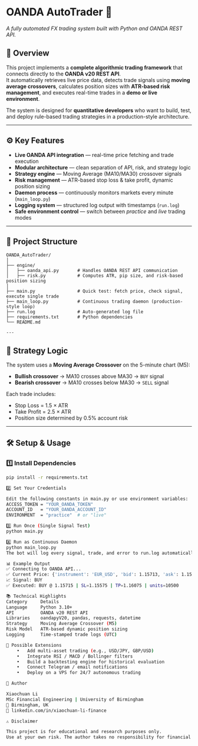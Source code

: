 # OANDA AutoTrader 🚀  
_A fully automated FX trading system built with Python and OANDA REST API._

## 🧠 Overview
This project implements a **complete algorithmic trading framework** that connects directly to the **OANDA v20 REST API**.  
It automatically retrieves live price data, detects trade signals using **moving average crossovers**, calculates position sizes with **ATR-based risk management**, and executes real-time trades in a **demo or live environment**.

The system is designed for **quantitative developers** who want to build, test, and deploy rule-based trading strategies in a production-style architecture.

---

## ⚙️ Key Features
- **Live OANDA API integration** — real-time price fetching and trade execution  
- **Modular architecture** — clean separation of API, risk, and strategy logic  
- **Strategy engine** — Moving Average (MA10/MA30) crossover signals  
- **Risk management** — ATR-based stop loss & take profit, dynamic position sizing  
- **Daemon process** — continuously monitors markets every minute (`main_loop.py`)  
- **Logging system** — structured log output with timestamps (`run.log`)  
- **Safe environment control** — switch between *practice* and *live* trading modes  

---

## 🧩 Project Structure
```
OANDA_AutoTrader/
│
├── engine/
│   ├── oanda_api.py       # Handles OANDA REST API communication
│   ├── risk.py            # Computes ATR, pip size, and risk-based position sizing
│
├── main.py                # Quick test: fetch price, check signal, execute single trade
├── main_loop.py           # Continuous trading daemon (production-style loop)
├── run.log                # Auto-generated log file
├── requirements.txt       # Python dependencies
└── README.md

---
```

## 🧮 Strategy Logic

The system uses a **Moving Average Crossover** on the 5-minute chart (M5):

- **Bullish crossover** → MA10 crosses above MA30 → `BUY` signal  
- **Bearish crossover** → MA10 crosses below MA30 → `SELL` signal  

Each trade includes:
- Stop Loss = 1.5 × ATR  
- Take Profit = 2.5 × ATR  
- Position size determined by 0.5% account risk  

---

## 🛠️ Setup & Usage

### 1️⃣ Install Dependencies
```bash
pip install -r requirements.txt

2️⃣ Set Your Credentials

Edit the following constants in main.py or use environment variables:
ACCESS_TOKEN = "YOUR_OANDA_TOKEN"
ACCOUNT_ID   = "YOUR_OANDA_ACCOUNT_ID"
ENVIRONMENT  = "practice"  # or "live"

3️⃣ Run Once (Single Signal Test)
python main.py

4️⃣ Run as Continuous Daemon
python main_loop.py
The bot will log every signal, trade, and error to run.log automatically.

📊 Example Output
✅ Connecting to OANDA API...
✅ Current Price: {'instrument': 'EUR_USD', 'bid': 1.15713, 'ask': 1.15719}
📈 Signal: BUY
✅ Executed: BUY @ 1.15715 | SL=1.15575 | TP=1.16075 | units=10500

📚 Technical Highlights
Category     Details
Language     Python 3.10+
API          OANDA v20 REST API
Libraries    oandapyV20, pandas, requests, datetime
Strategy     Moving Average Crossover (M5)
Risk Model   ATR-based dynamic position sizing
Logging      Time-stamped trade logs (UTC)

🧠 Possible Extensions
	•	Add multi-asset trading (e.g., USD/JPY, GBP/USD)
	•	Integrate RSI / MACD / Bollinger filters
	•	Build a backtesting engine for historical evaluation
	•	Connect Telegram / email notifications
	•	Deploy on a VPS for 24/7 autonomous trading

💬 Author

Xiaochuan Li
MSc Financial Engineering | University of Birmingham
📍 Birmingham, UK
🔗 linkedin.com/in/xiaochuan-li-finance￼

⚠️ Disclaimer

This project is for educational and research purposes only.
Use at your own risk. The author takes no responsibility for financial losses caused by live trading.




